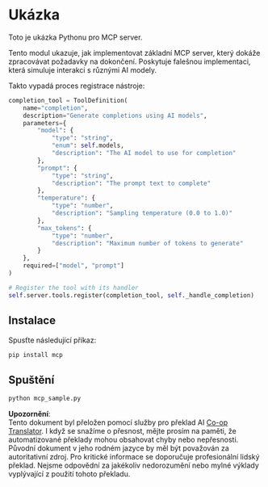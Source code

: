 <!--
CO_OP_TRANSLATOR_METADATA:
{
  "original_hash": "584c4d6b470d865ad04746f5da3574b6",
  "translation_date": "2025-05-17T15:00:13+00:00",
  "source_file": "04-PracticalImplementation/samples/python/README.md",
  "language_code": "cs"
}
-->
# Ukázka

Toto je ukázka Pythonu pro MCP server.

Tento modul ukazuje, jak implementovat základní MCP server, který dokáže zpracovávat požadavky na dokončení. Poskytuje falešnou implementaci, která simuluje interakci s různými AI modely.

Takto vypadá proces registrace nástroje:

```python
completion_tool = ToolDefinition(
    name="completion",
    description="Generate completions using AI models",
    parameters={
        "model": {
            "type": "string",
            "enum": self.models,
            "description": "The AI model to use for completion"
        },
        "prompt": {
            "type": "string",
            "description": "The prompt text to complete"
        },
        "temperature": {
            "type": "number",
            "description": "Sampling temperature (0.0 to 1.0)"
        },
        "max_tokens": {
            "type": "number",
            "description": "Maximum number of tokens to generate"
        }
    },
    required=["model", "prompt"]
)

# Register the tool with its handler
self.server.tools.register(completion_tool, self._handle_completion)
```

## Instalace

Spusťte následující příkaz:

```bash
pip install mcp
```

## Spuštění

```bash
python mcp_sample.py
```

**Upozornění**:  
Tento dokument byl přeložen pomocí služby pro překlad AI [Co-op Translator](https://github.com/Azure/co-op-translator). I když se snažíme o přesnost, mějte prosím na paměti, že automatizované překlady mohou obsahovat chyby nebo nepřesnosti. Původní dokument v jeho rodném jazyce by měl být považován za autoritativní zdroj. Pro kritické informace se doporučuje profesionální lidský překlad. Nejsme odpovědní za jakékoliv nedorozumění nebo mylné výklady vyplývající z použití tohoto překladu.